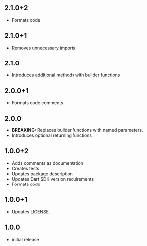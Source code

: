 ## 2.1.0+2

- Formats code

## 2.1.0+1

- Removes unnecessary imports

## 2.1.0

- Introduces additional methods with builder functions

## 2.0.0+1

- Formats code comments

## 2.0.0

- **BREAKING:** Replaces builder functions with named parameters.
- Introduces optional returning functions

## 1.0.0+2

- Adds comments as documentation
- Creates tests
- Updates package description
- Updates Dart SDK version requirements
- Formats code

## 1.0.0+1

- Updates LICENSE.

## 1.0.0

* initial release
